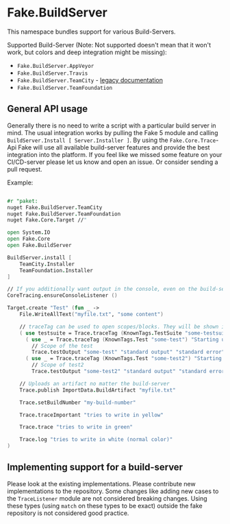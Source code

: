 # Fake.BuildServer

This namespace bundles support for various Build-Servers.

Supported Build-Server (Note: Not supported doesn't mean that it won't work, but colors and deep integration might be missing):

- `Fake.BuildServer.AppVeyor`
- `Fake.BuildServer.Travis`
- `Fake.BuildServer.TeamCity` - [legacy documentation](legacy-teamcity.html)
- `Fake.BuildServer.TeamFoundation`

## General API usage

Generally there is no need to write a script with a particular build server in mind. The usual integration works by pulling the Fake 5 module and calling `BuildServer.Install [ Server.Installer ]`.
By using the `Fake.Core.Trace`-Api Fake will use all available build-server features and provide the best integration into the platform. If you feel like we missed some feature on your CI/CD-server please let us know and open an issue. Or consider sending a pull request.

Example:

```fsharp

#r "paket:
nuget Fake.BuildServer.TeamCity
nuget Fake.BuildServer.TeamFoundation
nuget Fake.Core.Target //"

open System.IO
open Fake.Core
open Fake.BuildServer

BuildServer.install [
    TeamCity.Installer
    TeamFoundation.Installer
]

// If you additionally want output in the console, even on the build-server (otherwise remove this line).
CoreTracing.ensureConsoleListener ()

Target.create "Test" (fun _ ->
    File.WriteAllText("myfile.txt", "some content")

    // traceTag can be used to open scopes/blocks. They will be shown in the build-server visualization supported.
    ( use testsuite = Trace.traceTag (KnownTags.TestSuite "some-testsuite") "Starting unit test"
      ( use _ = Trace.traceTag (KnownTags.Test "some-test") "Starting unit test 1"
        // Scope of the test
        Trace.testOutput "some-test" "standard output" "standard error")
      ( use _ = Trace.traceTag (KnownTags.Test "some-test2") "Starting unit test 2"
        // Scope of test2
        Trace.testOutput "some-test2" "standard output" "standard error"))

    // Uploads an artifact no matter the build-server
    Trace.publish ImportData.BuildArtifact "myfile.txt"

    Trace.setBuildNumber "my-build-number"

    Trace.traceImportant "tries to write in yellow"

    Trace.trace "tries to write in green"

    Trace.log "tries to write in white (normal color)"
)

```

## Implementing support for a build-server

Please look at the existing implementations. Please contribute new implementations to the repository. Some changes like adding new cases to the `TraceListener` module are not considered breaking changes. Using these types (using `match` on these types to be exact) outside the fake repository is not considered good practice.
